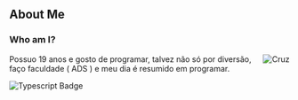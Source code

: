 ## About Me

### Who am I?
<img align="right" src="https://i.pinimg.com/564x/ea/d7/31/ead7318ca0235355843f025425cfecb6.jpg" alt="Cruz">
<p>
	Possuo 19 anos e gosto de programar, talvez não só por diversão, faço faculdade ( ADS ) e meu dia é resumido em programar.
</p>

![Typescript Badge](https://img.shields.io/badge/JavaScript-fff?style=for-the-badge&logo=javascript&logoColor=050505)  

